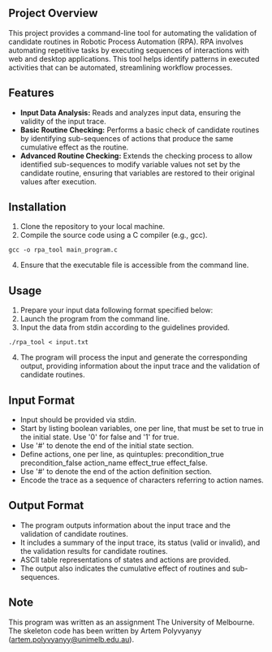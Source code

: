 ## Project Overview
This project provides a command-line tool for automating the validation of candidate routines in Robotic Process Automation (RPA). RPA involves automating repetitive tasks by executing sequences of interactions with web and desktop applications. This tool helps identify patterns in executed activities that can be automated, streamlining workflow processes.

## Features
- **Input Data Analysis:** Reads and analyzes input data, ensuring the validity of the input trace.
- **Basic Routine Checking:** Performs a basic check of candidate routines by identifying sub-sequences of actions that produce the same cumulative effect as the routine.
- **Advanced Routine Checking:** Extends the checking process to allow identified sub-sequences to modify variable values not set by the candidate routine, ensuring that variables are restored to their original values after execution.

## Installation
1. Clone the repository to your local machine.
2. Compile the source code using a C compiler (e.g., gcc).

`gcc -o rpa_tool main_program.c` 

4. Ensure that the executable file is accessible from the command line.

## Usage
1. Prepare your input data following format specified below:
2. Launch the program from the command line.
3. Input the data from stdin according to the guidelines provided.

`./rpa_tool < input.txt`

4. The program will process the input and generate the corresponding output, providing information about the input trace and the validation of candidate routines.

## Input Format
- Input should be provided via stdin.
- Start by listing boolean variables, one per line, that must be set to true in the initial state. Use '0' for false and '1' for true.
- Use '#' to denote the end of the initial state section.
- Define actions, one per line, as quintuples: precondition_true precondition_false action_name effect_true effect_false.
- Use '#' to denote the end of the action definition section.
- Encode the trace as a sequence of characters referring to action names.

## Output Format
- The program outputs information about the input trace and the validation of candidate routines.
- It includes a summary of the input trace, its status (valid or invalid), and the validation results for candidate routines.
- ASCII table representations of states and actions are provided.
- The output also indicates the cumulative effect of routines and sub-sequences.

## Note ##
This program was written as an assignment The University of Melbourne. The skeleton code has been written by Artem Polyvyanyy (artem.polyvyanyy@unimelb.edu.au).
